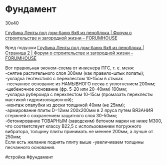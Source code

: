 # Фундамент
30х40

[Глубина Ленты под дом-баню 6х6 из пеноблока | Форум о строительстве и загородной жизни – FORUMHOUSE](https://www.forumhouse.ru/threads/355534/)

Вред подушки
[Глубина Ленты под дом-баню 6х6 из пеноблока | Страница 2 | Форум о строительстве и загородной жизни – FORUMHOUSE](https://www.forumhouse.ru/posts/15627459/)

Вот правильная эконом-схема от инженера ПГС, т. е. меня:  
-снятие растительного слоя 300мм (как правило-штык лопаты);  
-укладка геотекстиля с перехлестом 10-15см в стыках  
-песчанное основание из НАМЫВНОГО песка с уплотнением 200мм;  
-щебеночное основание (фр. 5-20 или 20-40мм) 100мм;  
-укладка рубероида с перехлестом 10-15см (промазать перехлесты мастикой гидроизоляционной);  
-монтаж опалубки из доски толщиной 40мм (не 25мм);  
-армирование плиты D=12мм 200х200мм в 2 яруса путем ВЯЗАНИЯ стержней с сохранением защитного слоя 30-50мм;  
-бетонирование ТОВАРНЫМ (заводским) бетоном марки не ниже М300, что соответствует классу В22,5 с использованием погружного вибратора, толщину плиты принимать не меннее 200мм, а лучше от 250мм;  
Если есть желание поднять плиту выше -увеличиваем толщины песчанного основания.



#стройка #фундамент
